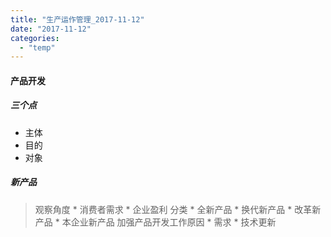 ```yaml
---
title: "生产运作管理_2017-11-12"
date: "2017-11-12"
categories: 
  - "temp"
---
```


#### 产品开发

##### 三个点

- 主体
- 目的
- 对象

##### 新产品

> 观察角度 \* 消费者需求 \* 企业盈利 分类 \* 全新产品 \* 换代新产品 \* 改革新产品 \* 本企业新产品 加强产品开发工作原因 \* 需求 \* 技术更新
